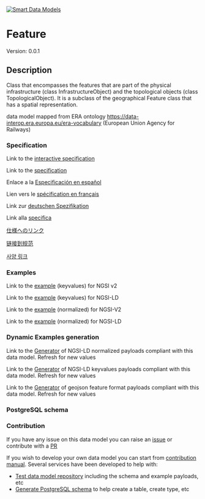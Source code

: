 [![Smart Data Models](https://smartdatamodels.org/wp-content/uploads/2022/01/SmartDataModels_logo.png "Logo")](https://smartdatamodels.org)
# Feature
Version: 0.0.1

## Description 

Class that encompasses the features that are part of the physical infrastructure (class InfrastructureObject) and the topological objects (class TopologicalObject). It is a subclass of the geographical Feature class that has a spatial representation.

data model mapped from ERA ontology https://data-interop.era.europa.eu/era-vocabulary (European Union Agency for Railways)
### Specification

Link to the [interactive specification](https://swagger.lab.fiware.org/?url=https://smart-data-models.github.io/dataModel.ERA/Feature/swagger.yaml)

Link to the [specification](https://github.com/smart-data-models/dataModel.ERA/blob/master/Feature/doc/spec.md)

Enlace a la [Especificación en español](https://github.com/smart-data-models/dataModel.ERA/blob/master/Feature/doc/spec_ES.md)

Lien vers le [spécification en français](https://github.com/smart-data-models/dataModel.ERA/blob/master/Feature/doc/spec_FR.md)

Link zur [deutschen Spezifikation](https://github.com/smart-data-models/dataModel.ERA/blob/master/Feature/doc/spec_DE.md)

Link alla [specifica](https://github.com/smart-data-models/dataModel.ERA/blob/master/Feature/doc/spec_IT.md)

[仕様へのリンク](https://github.com/smart-data-models/dataModel.ERA/blob/master/Feature/doc/spec_JA.md)

[链接到规范](https://github.com/smart-data-models/dataModel.ERA/blob/master/Feature/doc/spec_ZH.md)

[사양 링크](https://github.com/smart-data-models/dataModel.ERA/blob/master/Feature/doc/spec_KO.md)
### Examples

Link to the [example](https://smart-data-models.github.io/dataModel.ERA/Feature/examples/example.json) (keyvalues) for NGSI v2

Link to the [example](https://smart-data-models.github.io/dataModel.ERA/Feature/examples/example.jsonld) (keyvalues) for NGSI-LD

Link to the [example](https://smart-data-models.github.io/dataModel.ERA/Feature/examples/example-normalized.json) (normalized) for NGSI-V2

Link to the [example](https://smart-data-models.github.io/dataModel.ERA/Feature/examples/example-normalized.jsonld) (normalized) for NGSI-LD
### Dynamic Examples generation

Link to the [Generator](https://smartdatamodels.org/extra/ngsi-ld_generator.php?schemaUrl=https://raw.githubusercontent.com/smart-data-models/dataModel.ERA/master/Feature/schema.json&email=info@smartdatamodels.org) of NGSI-LD normalized payloads compliant with this data model. Refresh for new values

Link to the [Generator](https://smartdatamodels.org/extra/ngsi-ld_generator_keyvalues.php?schemaUrl=https://raw.githubusercontent.com/smart-data-models/dataModel.ERA/master/Feature/schema.json&email=info@smartdatamodels.org) of NGSI-LD keyvalues payloads compliant with this data model. Refresh for new values

Link to the [Generator](https://smartdatamodels.org/extra/geojson_features_generator.php?schemaUrl=https://raw.githubusercontent.com/smart-data-models/dataModel.ERA/master/Feature/schema.json&email=info@smartdatamodels.org) of geojson feature format payloads compliant with this data model. Refresh for new values
### PostgreSQL schema
### Contribution

 If you have any issue on this data model you can raise an [issue](https://github.com/smart-data-models/dataModel.ERA/issues)  or contribute with a [PR](https://github.com/smart-data-models/dataModel.ERA/pulls)

 If you wish to develop your own data model you can start from [contribution manual](https://bit.ly/contribution_manual). Several services have been developed to help with: 
 - [Test data model repository](https://smartdatamodels.org/index.php/data-models-contribution-api/) including the schema and example payloads, etc
 - [Generate PostgreSQL schema](https://smartdatamodels.org/index.php/sql-service/) to help create a table, create type, etc